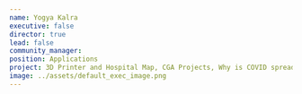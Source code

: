 ```yaml
---
name: Yogya Kalra
executive: false
director: true
lead: false
community_manager:   
position: Applications
project: 3D Printer and Hospital Map, CGA Projects, Why is COVID spreading faster?
image: ../assets/default_exec_image.png
---
```

